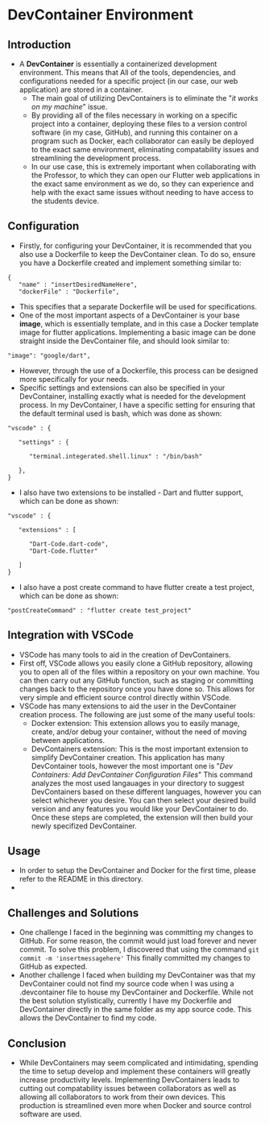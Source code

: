 # DevContainer Environment

## Introduction
* A **DevContainer** is essentially a containerized development environment.  This means that All of the tools, dependencies, and configurations needed for a specific project (in our case, our web application) are stored in a container.
    * The main goal of utilizing DevContainers is to eliminate the "*it works on my machine*" issue. 
    * By providing all of the files necessary in working on a specific project into a container, deploying these files to a version control software (in my case, GitHub), and running this container on a program such as Docker, each collaborator can easily be deployed to the exact same environment, eliminating compatability issues and streamlining the development process.
    * In our use case, this is extremely important when collaborating with the Professor, to which they can open our Flutter web applications in the exact same environment as we do, so they can experience and help with the exact same issues without needing to have access to the students device.

## Configuration
* Firstly, for configuring your DevContainer, it is recommended that you also use a Dockerfile to keep the DevContainer clean.  To do so, ensure you have a Dockerfile created and implement something similar to:
```
{
   "name" : "insertDesiredNameHere",
   "dockerFile" : "Dockerfile",
```
* This specifies that a separate Dockerfile will be used for specifications.
* One of the most important aspects of a DevContainer is your base **image**, which is essentially template, and in this case a Docker template image for flutter applications.  Implementing a basic image can be done straight inside the DevContainer file, and should look similar to:
```
"image": "google/dart",
```
* However, through the use of a Dockerfile, this process can be designed more specifically for your needs.
* Specific settings and extensions can also be specified in your DevContainer, installing exactly what is needed for the development process.  In my DevContainer, I have a specific setting for ensuring that the default terminal used is bash, which was done as shown:
```
"vscode" : {

   "settings" : {

      "terminal.integerated.shell.linux" : "/bin/bash"

   },
}
```
* I also have two extensions to be installed - Dart and flutter support, which can be done as shown:
```
"vscode" : {

   "extensions" : [

      "Dart-Code.dart-code",
      "Dart-Code.flutter"

   ]
}
```
* I also have a post create command to have flutter create a test project, which can be done as shown:
```
"postCreateCommand" : "flutter create test_project"
```
## Integration with VSCode
* VSCode has many tools to aid in the creation of DevContainers.
* First off, VSCode allows you easily clone a GitHub repository, allowing you to open all of the files within a repository on your own machine.  You can then carry out any GitHub function, such as staging or committing changes back to the repository once you have done so.  This allows for very simple and efficient source control directly within VSCode.
* VSCode has many extensions to aid the user in the DevContainer creation process.  The following are just some of the many useful tools:
   * Docker extension: This extension allows you to easily manage, create, and/or debug your container, without the need of moving between applications.
   * DevContainers extension: This is the most important extension to simplify DevContainer creation.  This application has many DevContainer tools, however the most important one is "*Dev Containers: Add DevContainer Configuration Files*"  This command analyzes the most used langauages in your directory to suggest DevContainers based on these different languages, however you can select whichever you desire.  You can then select your desired build version and any features you would like your DevContainer to do.  Once these steps are completed, the extension will then build your newly specifized DevContainer.
## Usage
* In order to setup the DevContainer and Docker for the first time, please refer to the README in this directory.
* 
## Challenges and Solutions
* One challenge I faced in the beginning was committing my changes to GitHub.  For some reason, the commit would just load forever and never commit.  To solve this problem, I discovered that using the command `git commit -m 'insertmessagehere'`  This finally committed my changes to GitHub as expected.
* Another challenge I faced when building my DevContainer was that my DevContainer could not find my source code when I was using a .devcontainer file to house my DevContainer and Dockerfile.  While not the best solution stylistically, currently I have my Dockerfile and DevContainer directly in the same folder as my app source code.  This allows the DevContainer to find my code.
## Conclusion
* While DevContainers may seem complicated and intimidating, spending the time to setup develop and implement these containers will greatly increase productivity levels.  Implementing DevContainers leads to cutting out compatability issues between collaborators as well as allowing all collaborators to work from their own devices.  This production is streamlined even more when Docker and source control software are used.

